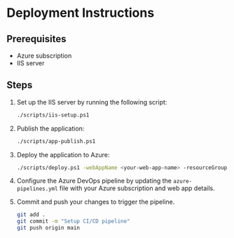 # Deployment Instructions

## Prerequisites

- Azure subscription
- IIS server

## Steps

1. Set up the IIS server by running the following script:
    ```sh
    ./scripts/iis-setup.ps1
    ```

2. Publish the application:
    ```sh
    ./scripts/app-publish.ps1
    ```

3. Deploy the application to Azure:
    ```sh
    ./scripts/deploy.ps1 -webAppName <your-web-app-name> -resourceGroupName <your-resource-group-name> -subscriptionId <your-subscription-id>
    ```

4. Configure the Azure DevOps pipeline by updating the `azure-pipelines.yml` file with your Azure subscription and web app details.

5. Commit and push your changes to trigger the pipeline.
    ```sh
    git add .
    git commit -m "Setup CI/CD pipeline"
    git push origin main
    ```
